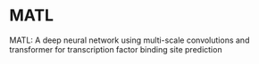 # MATL
MATL: A deep neural network using multi-scale convolutions and transformer for transcription factor binding site prediction
